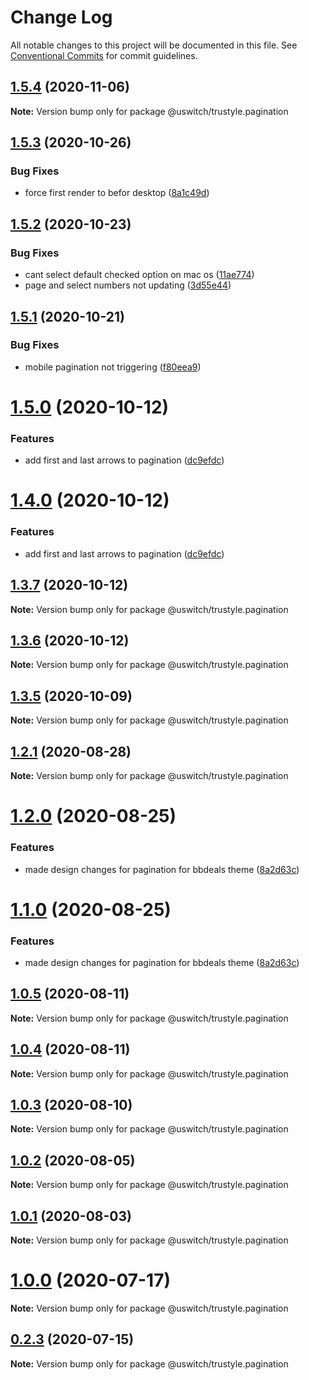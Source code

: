 # Change Log

All notable changes to this project will be documented in this file.
See [Conventional Commits](https://conventionalcommits.org) for commit guidelines.

## [1.5.4](https://github.com/uswitch/trustyle/compare/@uswitch/trustyle.pagination@1.5.3...@uswitch/trustyle.pagination@1.5.4) (2020-11-06)

**Note:** Version bump only for package @uswitch/trustyle.pagination





## [1.5.3](https://github.com/uswitch/trustyle/compare/@uswitch/trustyle.pagination@1.5.2...@uswitch/trustyle.pagination@1.5.3) (2020-10-26)


### Bug Fixes

* force first render to befor desktop ([8a1c49d](https://github.com/uswitch/trustyle/commit/8a1c49d))





## [1.5.2](https://github.com/uswitch/trustyle/compare/@uswitch/trustyle.pagination@1.5.1...@uswitch/trustyle.pagination@1.5.2) (2020-10-23)


### Bug Fixes

* cant select default checked option on mac os ([11ae774](https://github.com/uswitch/trustyle/commit/11ae774))
* page and select numbers not updating ([3d55e44](https://github.com/uswitch/trustyle/commit/3d55e44))





## [1.5.1](https://github.com/uswitch/trustyle/compare/@uswitch/trustyle.pagination@1.5.0...@uswitch/trustyle.pagination@1.5.1) (2020-10-21)


### Bug Fixes

* mobile pagination not triggering ([f80eea9](https://github.com/uswitch/trustyle/commit/f80eea9))





# [1.5.0](https://github.com/uswitch/trustyle/compare/@uswitch/trustyle.pagination@1.3.7...@uswitch/trustyle.pagination@1.5.0) (2020-10-12)


### Features

* add first and last arrows to pagination ([dc9efdc](https://github.com/uswitch/trustyle/commit/dc9efdc))





# [1.4.0](https://github.com/uswitch/trustyle/compare/@uswitch/trustyle.pagination@1.3.7...@uswitch/trustyle.pagination@1.4.0) (2020-10-12)


### Features

* add first and last arrows to pagination ([dc9efdc](https://github.com/uswitch/trustyle/commit/dc9efdc))





## [1.3.7](https://github.com/uswitch/trustyle/compare/@uswitch/trustyle.pagination@1.3.5...@uswitch/trustyle.pagination@1.3.7) (2020-10-12)

**Note:** Version bump only for package @uswitch/trustyle.pagination





## [1.3.6](https://github.com/uswitch/trustyle/compare/@uswitch/trustyle.pagination@1.3.5...@uswitch/trustyle.pagination@1.3.6) (2020-10-12)

**Note:** Version bump only for package @uswitch/trustyle.pagination





## [1.3.5](https://github.com/uswitch/trustyle/compare/@uswitch/trustyle.pagination@1.3.4...@uswitch/trustyle.pagination@1.3.5) (2020-10-09)

**Note:** Version bump only for package @uswitch/trustyle.pagination






## [1.2.1](https://github.com/uswitch/trustyle/compare/@uswitch/trustyle.pagination@1.2.1...@uswitch/trustyle.pagination@1.2.1) (2020-08-28)

**Note:** Version bump only for package @uswitch/trustyle.pagination





# [1.2.0](https://github.com/uswitch/trustyle/compare/@uswitch/trustyle.pagination@1.0.5...@uswitch/trustyle.pagination@1.2.0) (2020-08-25)


### Features

* made design changes for pagination for bbdeals theme ([8a2d63c](https://github.com/uswitch/trustyle/commit/8a2d63c))





# [1.1.0](https://github.com/uswitch/trustyle/compare/@uswitch/trustyle.pagination@1.0.5...@uswitch/trustyle.pagination@1.1.0) (2020-08-25)


### Features

* made design changes for pagination for bbdeals theme ([8a2d63c](https://github.com/uswitch/trustyle/commit/8a2d63c))





## [1.0.5](https://github.com/uswitch/trustyle/compare/@uswitch/trustyle.pagination@1.0.4...@uswitch/trustyle.pagination@1.0.5) (2020-08-11)

**Note:** Version bump only for package @uswitch/trustyle.pagination





## [1.0.4](https://github.com/uswitch/trustyle/compare/@uswitch/trustyle.pagination@1.0.3...@uswitch/trustyle.pagination@1.0.4) (2020-08-11)

**Note:** Version bump only for package @uswitch/trustyle.pagination





## [1.0.3](https://github.com/uswitch/trustyle/compare/@uswitch/trustyle.pagination@1.0.0...@uswitch/trustyle.pagination@1.0.3) (2020-08-10)

**Note:** Version bump only for package @uswitch/trustyle.pagination





## [1.0.2](https://github.com/uswitch/trustyle/compare/@uswitch/trustyle.pagination@1.0.0...@uswitch/trustyle.pagination@1.0.2) (2020-08-05)

**Note:** Version bump only for package @uswitch/trustyle.pagination





## [1.0.1](https://github.com/uswitch/trustyle/compare/@uswitch/trustyle.pagination@1.0.0...@uswitch/trustyle.pagination@1.0.1) (2020-08-03)

**Note:** Version bump only for package @uswitch/trustyle.pagination





# [1.0.0](https://github.com/uswitch/trustyle/compare/@uswitch/trustyle.pagination@0.2.3...@uswitch/trustyle.pagination@1.0.0) (2020-07-17)

**Note:** Version bump only for package @uswitch/trustyle.pagination





## [0.2.3](https://github.com/uswitch/trustyle/compare/@uswitch/trustyle.pagination@0.2.2...@uswitch/trustyle.pagination@0.2.3) (2020-07-15)

**Note:** Version bump only for package @uswitch/trustyle.pagination
